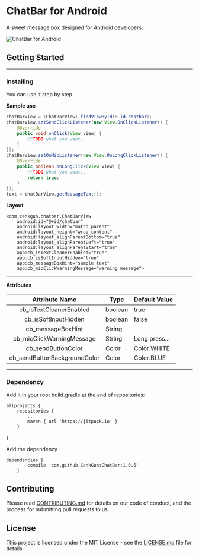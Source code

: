 # ChatBar for Android

A sweet message box designed for Android developers.

![ChatBar for Android](https://i.hizliresim.com/1gGdGj.png)

## Getting Started


----------


### Installing

You can use it step by step

**Sample use**

``` java
chatBarView = (ChatBarView) findViewById(R.id.chatbar);
chatBarView.setSendClickListener(new View.OnClickListener() {
    @Override
    public void onClick(View view) {
        //TODO what you want..
    }
});
chatBarView.setOnMicListener(new View.OnLongClickListener() {
    @Override
    public boolean onLongClick(View view) {
        //TODO what you want..
        return true;
    }
});
text = chatBarView.getMessageText();
```
**Layout**


    
    <com.cenkgun.chatbar.ChatBarView
        android:id="@+id/chatbar"
        android:layout_width="match_parent"
        android:layout_height="wrap_content"
        android:layout_alignParentBottom="true"
        android:layout_alignParentLeft="true"
        android:layout_alignParentStart="true"
        app:cb_isTextCleanerEnabled="true"
        app:cb_isSoftInputHidden="true"
        app:cb_messageBoxHint="sample text"
        app:cb_micClickWarningMessage="warning message">
        


----------


**Attributes**

|        Attribute Name        | Type    | Default Value |
|:----------------------------:|---------|---------------|
| cb_isTextCleanerEnabled      | boolean | true          |
| cb_isSoftInputHidden         | boolean | false         |
| cb_messageBoxHint            | String  |               |
| cb_micClickWarningMessage    | String  | Long press... |
| cb_sendButtonColor           | Color   | Color.WHITE   |
| cb_sendButtonBackgroundColor | Color   | Color.BLUE    |


----------


### Dependency
Add it in your root build.gradle at the end of repositories:

    allprojects {
		repositories {
			...
			maven { url 'https://jitpack.io' }
		}
}
	
Add the dependency

    dependencies {
    	    compile 'com.github.CenkGun:ChatBar:1.0.5'
    	}
## Contributing

Please read [CONTRIBUTING.md](CONTRIBUTING.md) for details on our code of conduct, and the process for submitting pull requests to us.

## License

This project is licensed under the MIT License - see the [LICENSE.md](LICENSE.md) file for details
